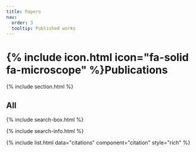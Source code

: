 ```yaml
---
title: Papers
nav:
  order: 3
  tooltip: Published works
---
```


# {% include icon.html icon="fa-solid fa-microscope" %}Publications

{% include section.html %}

<!-- ## Featured {% include list.html component="card" data="projects" filters="group: featured" %} --> 

## All

{% include search-box.html %}

{% include search-info.html %}

{% include list.html data="citations" component="citation" style="rich" %}
